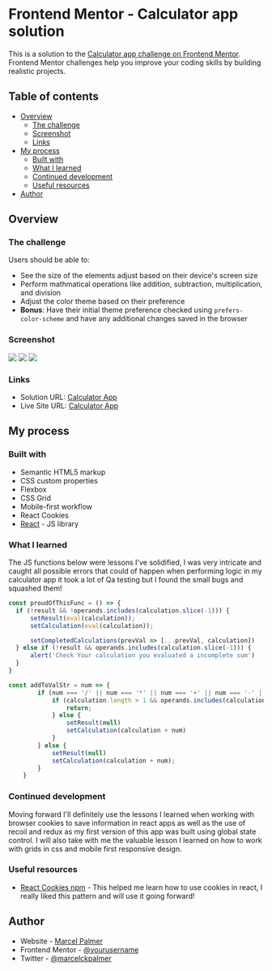 # Frontend Mentor - Calculator app solution

This is a solution to the [Calculator app challenge on Frontend Mentor](https://www.frontendmentor.io/challenges/calculator-app-9lteq5N29). Frontend Mentor challenges help you improve your coding skills by building realistic projects. 

## Table of contents

- [Overview](#overview)
  - [The challenge](#the-challenge)
  - [Screenshot](#screenshot)
  - [Links](#links)
- [My process](#my-process)
  - [Built with](#built-with)
  - [What I learned](#what-i-learned)
  - [Continued development](#continued-development)
  - [Useful resources](#useful-resources)
- [Author](#author)

## Overview

### The challenge

Users should be able to:

- See the size of the elements adjust based on their device's screen size
- Perform mathmatical operations like addition, subtraction, multiplication, and division
- Adjust the color theme based on their preference
- **Bonus**: Have their initial theme preference checked using `prefers-color-scheme` and have any additional changes saved in the browser

### Screenshot

![](./src/screenshots/screenshotT1.png)
![](./src/screenshots/screenshotT2.png)
![](./src/screenshots/screenshotT3.png)

### Links

- Solution URL: [Calculator App](https://calculatorapp-marcel.netlify.app)
- Live Site URL: [Calculator App](https://calculatorapp-marcel.netlify.app)

## My process

### Built with

- Semantic HTML5 markup
- CSS custom properties
- Flexbox
- CSS Grid
- Mobile-first workflow
- React Cookies
- [React](https://reactjs.org/) - JS library

### What I learned

  The JS functions below were lessons I've solidified, I was very intricate and caught all possible errors that could of happen when performing logic in my calculator app it took a lot of Qa testing but I found the small bugs and squashed them!

```js
const proudOfThisFunc = () => {
  if (!result && !operands.includes(calculation.slice(-1))) {
      setResult(eval(calculation));
      setCalculation(eval(calculation));

      setCompletedCalculations(prevVal => [...prevVal, calculation])
  } else if (!result && operands.includes(calculation.slice(-1))) {
      alert('Check Your calculation you evaluated a incomplete sum')
  }
}

const addToValStr = num => {
        if (num === '/' || num === '*' || num === '+' || num === '-' || num === '.'){
            if (calculation.length > 1 && operands.includes(calculation.slice(-1))) {
                return;
            } else {
                setResult(null)
                setCalculation(calculation + num)
            }
        } else {
            setResult(null)
            setCalculation(calculation + num);
        }
    }
```

### Continued development

Moving forward I'll definitely use the lessons I learned when working with browser cookies to save information in react apps as well as the use of recoil and redux as my first version of this app was built using global state control. I will also take with me the valuable lesson I learned on how to work with grids in css and mobile first responsive design.

### Useful resources

- [React Cookies npm](https://www.npmjs.com/package/react-cookie) - This helped me learn how to use cookies in react, I really liked this pattern and will use it going forward!

## Author

- Website - [Marcel Palmer](https://calculatorapp-marcel.netlify.app)
- Frontend Mentor - [@yourusername](https://www.frontendmentor.io/profile/Marcelckp)
- Twitter - [@marcelckpalmer](https://www.twitter.com/marcelckpalmer)
